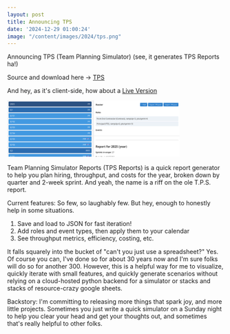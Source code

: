 ```yaml
---
layout: post
title: Announcing TPS  
date: '2024-12-29 01:00:24'
image: "/content/images/2024/tps.png"
---
```


Announcing TPS (Team Planning Simulator) (see, it generates TPS Reports ha!)

Source and download here -> [TPS](https://github.com/huntergdavis/teamplanningsimulator/)

And hey, as it's client-side, how about a [Live Version](https://hunterdavis.com/teamplanningsimulator/)

<img src="/content/images/2024/tps.png" width=400>

Team Planning Simulator Reports (TPS Reports) is a quick report generator to help you plan hiring, throughput, and costs for the year, broken down by quarter and 2-week sprint. And yeah, the name is a riff on the ole T.P.S. report. 

Current features: 
So few, so laughably few.  But hey, enough to honestly help in some situations. 

1. Save and load to JSON for fast iteration!
2. Add roles and event types, then apply them to your calendar
3. See throughput metrics, efficiency, costing, etc. 

It falls squarely into the bucket of "can't you just use a spreadsheet?"  Yes. Of course you can, I've done so for about 30 years now and I'm sure folks will do so for another 300.  However, this is a helpful way for me to visualize, quickly iterate with small features, and quickly generate scenarios without relying on a cloud-hosted python backend for a simulator or stacks and stacks of resource-crazy google sheets.

Backstory: 
I'm committing to releasing more things that spark joy, and more little projects.  Sometimes you just write a quick simulator on a Sunday night to help you clear your head and get your thoughts out, and sometimes that's really helpful to other folks. 



